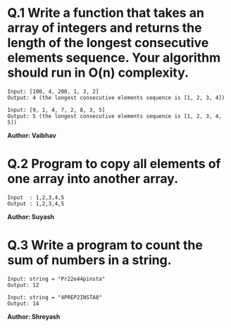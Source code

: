 # Q.1 Write a function that takes an array of integers and returns the length of the longest consecutive elements sequence. Your algorithm should run in O(n) complexity.
```
Input: [100, 4, 200, 1, 3, 2]
Output: 4 (the longest consecutive elements sequence is [1, 2, 3, 4])

Input: [9, 1, 4, 7, 2, 8, 3, 5]
Output: 5 (the longest consecutive elements sequence is [1, 2, 3, 4, 5])
```
**Author: Vaibhav**

# Q.2 Program to copy all elements of one array into another array.
```
Input  : 1,2,3,4,5
Output : 1,2,3,4,5
```
**Author: Suyash**

# Q.3 Write a  program to count the sum of numbers in a string.
``` 
Input: string = "Pr22e44pinsta"
Output: 12

Input: string = "4PREP2INSTA8"
Output: 14
```

**Author: Shreyash**
